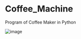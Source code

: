 # Coffee_Machine
 Program of  Coffee Maker in Python

![image](https://github.com/nitesh-19/Coffee_Machine/assets/64160155/f8e3d56b-7341-4ac5-a24d-e020f8329532)


